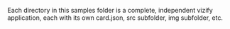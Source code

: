 Each directory in this samples folder is a complete, independent vizify application, each with its own card.json, src subfolder, img subfolder, etc.

